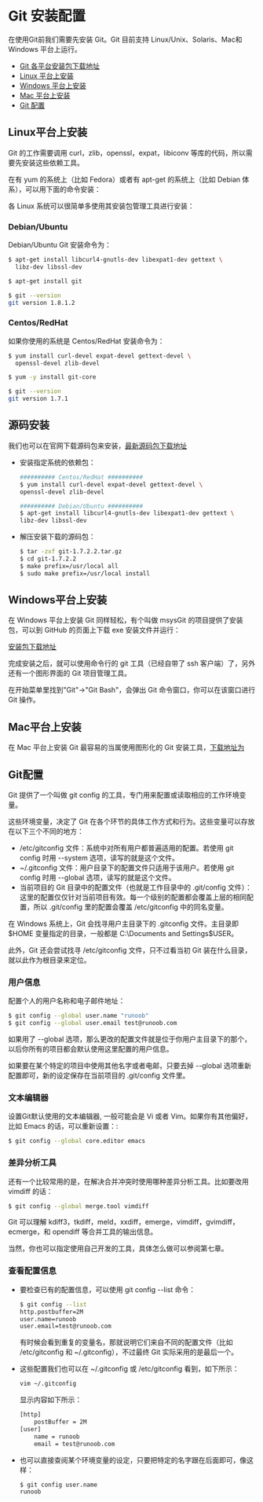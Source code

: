 # Git 安装配置

在使用Git前我们需要先安装 Git。Git 目前支持 Linux/Unix、Solaris、Mac和 Windows 平台上运行。

* [Git 各平台安装包下载地址](http://git-scm.com/downloads)
* [Linux 平台上安装](#Linux平台上安装)
* [Windows 平台上安装](#Windows平台上安装)
* [Mac 平台上安装](#Mac平台上安装)
* [Git 配置](#Git配置)


## Linux平台上安装

Git 的工作需要调用 curl，zlib，openssl，expat，libiconv 等库的代码，所以需要先安装这些依赖工具。

在有 yum 的系统上（比如 Fedora）或者有 apt-get 的系统上（比如 Debian 体系），可以用下面的命令安装：

各 Linux 系统可以很简单多使用其安装包管理工具进行安装：

### Debian/Ubuntu
Debian/Ubuntu Git 安装命令为：
```bash
$ apt-get install libcurl4-gnutls-dev libexpat1-dev gettext \
  libz-dev libssl-dev

$ apt-get install git

$ git --version
git version 1.8.1.2
```

### Centos/RedHat
如果你使用的系统是 Centos/RedHat 安装命令为：
```bash
$ yum install curl-devel expat-devel gettext-devel \
  openssl-devel zlib-devel

$ yum -y install git-core

$ git --version
git version 1.7.1
```

## 源码安装

我们也可以在官网下载源码包来安装，[最新源码包下载地址](https://git-scm.com/download)

* 安装指定系统的依赖包：
    ```bash
    ########## Centos/RedHat ##########
    $ yum install curl-devel expat-devel gettext-devel \
    openssl-devel zlib-devel

    ########## Debian/Ubuntu ##########
    $ apt-get install libcurl4-gnutls-dev libexpat1-dev gettext \
    libz-dev libssl-dev
    ```

* 解压安装下载的源码包：
    ```bash
    $ tar -zxf git-1.7.2.2.tar.gz
    $ cd git-1.7.2.2
    $ make prefix=/usr/local all
    $ sudo make prefix=/usr/local install
    ```

## Windows平台上安装

在 Windows 平台上安装 Git 同样轻松，有个叫做 msysGit 的项目提供了安装包，可以到 GitHub 的页面上下载 exe 安装文件并运行：

[安装包下载地址](https://gitforwindows.org/)

完成安装之后，就可以使用命令行的 git 工具（已经自带了 ssh 客户端）了，另外还有一个图形界面的 Git 项目管理工具。

在开始菜单里找到"Git"->"Git Bash"，会弹出 Git 命令窗口，你可以在该窗口进行 Git 操作。

## Mac平台上安装

在 Mac 平台上安装 Git 最容易的当属使用图形化的 Git 安装工具，[下载地址为](http://sourceforge.net/projects/git-osx-installer/)

## Git配置

Git 提供了一个叫做 git config 的工具，专门用来配置或读取相应的工作环境变量。

这些环境变量，决定了 Git 在各个环节的具体工作方式和行为。这些变量可以存放在以下三个不同的地方：

* /etc/gitconfig 文件：系统中对所有用户都普遍适用的配置。若使用 git config 时用 --system 选项，读写的就是这个文件。
* ~/.gitconfig 文件：用户目录下的配置文件只适用于该用户。若使用 git config 时用 --global 选项，读写的就是这个文件。
* 当前项目的 Git 目录中的配置文件（也就是工作目录中的 .git/config 文件）：这里的配置仅仅针对当前项目有效。每一个级别的配置都会覆盖上层的相同配置，所以 .git/config 里的配置会覆盖 /etc/gitconfig 中的同名变量。

在 Windows 系统上，Git 会找寻用户主目录下的 .gitconfig 文件。主目录即 $HOME 变量指定的目录，一般都是 C:\Documents and Settings\$USER。

此外，Git 还会尝试找寻 /etc/gitconfig 文件，只不过看当初 Git 装在什么目录，就以此作为根目录来定位。

### 用户信息

配置个人的用户名称和电子邮件地址：
```bash
$ git config --global user.name "runoob"
$ git config --global user.email test@runoob.com
```
如果用了 --global 选项，那么更改的配置文件就是位于你用户主目录下的那个，以后你所有的项目都会默认使用这里配置的用户信息。

如果要在某个特定的项目中使用其他名字或者电邮，只要去掉 --global 选项重新配置即可，新的设定保存在当前项目的 .git/config 文件里。

### 文本编辑器
设置Git默认使用的文本编辑器, 一般可能会是 Vi 或者 Vim。如果你有其他偏好，比如 Emacs 的话，可以重新设置：:
```bash
$ git config --global core.editor emacs
```

### 差异分析工具
还有一个比较常用的是，在解决合并冲突时使用哪种差异分析工具。比如要改用 vimdiff 的话：
```bash
$ git config --global merge.tool vimdiff
```
Git 可以理解 kdiff3，tkdiff，meld，xxdiff，emerge，vimdiff，gvimdiff，ecmerge，和 opendiff 等合并工具的输出信息。

当然，你也可以指定使用自己开发的工具，具体怎么做可以参阅第七章。

### 查看配置信息

* 要检查已有的配置信息，可以使用 git config --list 命令：
    ```bash
    $ git config --list
    http.postbuffer=2M
    user.name=runoob
    user.email=test@runoob.com
    ```
    有时候会看到重复的变量名，那就说明它们来自不同的配置文件（比如 /etc/gitconfig 和 ~/.gitconfig），不过最终 Git 实际采用的是最后一个。

* 这些配置我们也可以在 ~/.gitconfig 或 /etc/gitconfig 看到，如下所示：
    ```bash
    vim ~/.gitconfig 
    ```
    显示内容如下所示：
    ```bash
    [http]
        postBuffer = 2M
    [user]
        name = runoob
        email = test@runoob.com
    ```
* 也可以直接查阅某个环境变量的设定，只要把特定的名字跟在后面即可，像这样：
    ```bash
    $ git config user.name
    runoob
    ```